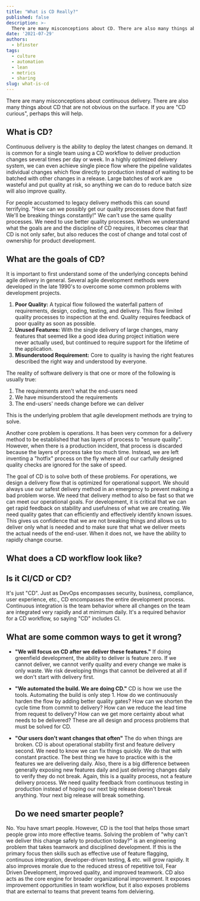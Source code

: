 ```yaml
---
title: "What is CD Really?"
published: false
description: >-
  There are many misconceptions about CD. There are also many things about CD that are not obvious on the surface. If you are "CD curious", perhaps this will help.
date: '2021-07-29'
authors:
  - bfinster
tags:
  - culture
  - automation
  - lean
  - metrics
  - sharing
slug: what-is-cd
---
```


There are many misconceptions about continuous delivery. There are also many things about CD that are not obvious on the
surface. If you are "CD curious", perhaps this will help.

## What is CD?

Continuous delivery is the ability to deploy the latest changes on demand. It is common for a single team using a CD
workflow to deliver production changes several times per day or week. In a highly optimized delivery system, we can even
achieve single piece flow where the pipeline validates individual changes which flow directly to production instead of
waiting to be batched with other changes in a release. Large batches of work are wasteful and put quality at risk, so
anything we can do to reduce batch size will also improve quality.  

For people accustomed to legacy delivery methods this can sound terrifying. "How can we possibly get our quality
processes done that fast! We'll be breaking things constantly!" We can't use the same quality processes. We need to use
better quality processes. When we understand what the goals are and the discipline of CD requires, it becomes clear that
CD is not only safer, but also reduces the cost of change and total cost of ownership for product development.  

## What are the goals of CD?

It is important to first understand some of the underlying concepts behind agile delivery in general. Several
agile development methods were developed in the late 1990's to overcome some common problems with development projects.

1. **Poor Quality:** A typical flow followed the waterfall pattern of requirements, design, coding,
   testing, and delivery. This flow limited quality processes to inspection at the end. Quality requires feedback of
   poor quality as soon as possible.
2. **Unused Features:** With the single delivery of large changes, many features that seemed like a good idea during
   project initiation were never actually used, but continued to require support for the lifetime of the application.
3. **Misunderstood Requirement:** Core to quality is having the right features described the right way and understood by
   everyone.

The reality of software delivery is that one or more of the following is usually true:

1. The requirements aren't what the end-users need
2. We have misunderstood the requirements
3. The end-users' needs change before we can deliver

This is the underlying problem that agile development methods are trying to solve. 

Another core problem is operations. It has been very common for a delivery method to be established that has layers of
process to "ensure quality". However, when there is a production incident, that process is discarded because the layers
of process take too much time. Instead, we are left inventing a "hotfix" process on the fly where all of our carfully
designed quality checks are ignored for the sake of speed.

The goal of CD is to solve both of these problems. For operations, we design a delivery flow that is optimized for operational
support. We should always use our safest delivery method in an emergency to prevent making a bad problem worse. We need
that delivery method to also be fast so that we can meet our operational goals. For development, it is critical that we
can get rapid feedback on stability and usefulness of what we are creating. We need quality gates that can efficiently
and effectively identify known issues. This gives us confidence that we are not breaking things and allows us to deliver only what is
needed and to make sure that what we deliver meets the actual needs of the end-user. When it does not, we have the
ability to rapidly change course.

## What does a CD workflow look like?
 <INSERT IMAGE AND DESCRIPTION>

## Is it CI/CD or CD?

It's just "CD". Just as DevOps encompasses security, business, compliance, user experience, etc., CD encompasses the
entire development process. Continuous integration is the team behavior where all changes on the team are integrated
very rapidly and at mimimum daily. It's a required behavior for a CD workflow, so saying "CD" includes CI. 

## What are some common ways to get it wrong?

- **"We will focus on CD after we deliver these features."** If doing greenfield development, the ability to deliver is
  feature zero. If we cannot deliver, we cannot verify quality and every change we make is only waste. We risk
  developing things that cannot be delivered at all if we don't start with delivery first.
- **"We automated the build. We are doing CD."** CD is how we use the tools. Automating the build is only step 1. How do we
  continuously harden the flow by adding better quality gates? How can we shorten the cycle time from commit to
  delivery? How can we reduce the lead time from request to delivery? How can we get more certainty about what needs to
  be delivered? These are all design and process problems that must be solved for CD.
- **"Our users don't want changes that often"** The do when things are broken. CD is about operational stability
  first and feature delivery second. We need to know we can fix things quickly. We do that with constant practice. The
  best thing we have to practice with is the features we are delivering daily. Also, there is a big difference between
  generally exposing new features daily and just delivering changes daily to verify they do not break. Again, this is a
  quality process, not a feature delivery process. We need quality feedback from continuous testing in production
  instead of hoping our next big release doesn't break anything. Your next big release will break something. 

  ## Do we need smarter people?

No. You have smart people. However, CD is the tool that helps those smart people grow into more effective teams. Solving the problem of "why can't we deliver this
change safely to production today?" is an engineering problem that takes teamwork and disciplined development. If this
is the primary focus then skills such as effective use of feature flagging, continuous integration, developer-driven
testing, & etc. will grow rapidly. It also improves morale due to the reduced stress of repetitive toil, Fear Driven
Development, improved quality, and improved teamwork. CD also acts as the core engine for broader organizational improvement. It exposes improvement
opportunities in team workflow, but it also exposes problems that are external to teams that prevent teams fom
delviering. 